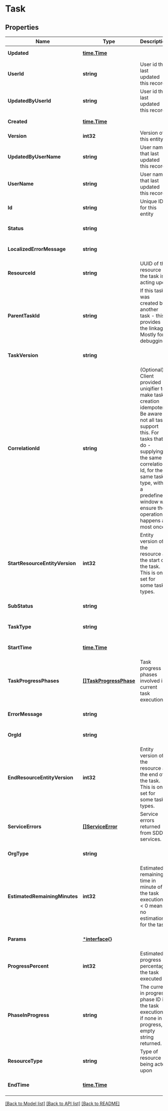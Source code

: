 # Task

## Properties
Name | Type | Description | Notes
------------ | ------------- | ------------- | -------------
**Updated** | [**time.Time**](time.Time.md) |  | [default to null]
**UserId** | **string** | User id that last updated this record | [default to null]
**UpdatedByUserId** | **string** | User id that last updated this record | [default to null]
**Created** | [**time.Time**](time.Time.md) |  | [default to null]
**Version** | **int32** | Version of this entity | [default to null]
**UpdatedByUserName** | **string** | User name that last updated this record | [optional] [default to null]
**UserName** | **string** | User name that last updated this record | [default to null]
**Id** | **string** | Unique ID for this entity | [default to null]
**Status** | **string** |  | [optional] [default to null]
**LocalizedErrorMessage** | **string** |  | [optional] [default to null]
**ResourceId** | **string** | UUID of the resource the task is acting upon | [optional] [default to null]
**ParentTaskId** | **string** | If this task was created by another task - this provides the linkage. Mostly for debugging. | [optional] [default to null]
**TaskVersion** | **string** |  | [optional] [default to null]
**CorrelationId** | **string** | (Optional) Client provided uniqifier to make task creation idempotent. Be aware not all tasks support this. For tasks that do - supplying the same correlation Id, for the same task type, within a predefined window will ensure the operation happens at most once. | [optional] [default to null]
**StartResourceEntityVersion** | **int32** | Entity version of the resource at the start of the task. This is only set for some task types. | [optional] [default to null]
**SubStatus** | **string** |  | [optional] [default to null]
**TaskType** | **string** |  | [optional] [default to null]
**StartTime** | [**time.Time**](time.Time.md) |  | [optional] [default to null]
**TaskProgressPhases** | [**[]TaskProgressPhase**](TaskProgressPhase.md) | Task progress phases involved in current task execution | [optional] [default to null]
**ErrorMessage** | **string** |  | [optional] [default to null]
**OrgId** | **string** |  | [optional] [default to null]
**EndResourceEntityVersion** | **int32** | Entity version of the resource at the end of the task. This is only set for some task types. | [optional] [default to null]
**ServiceErrors** | [**[]ServiceError**](ServiceError.md) | Service errors returned from SDDC services. | [optional] [default to null]
**OrgType** | **string** |  | [optional] [default to null]
**EstimatedRemainingMinutes** | **int32** | Estimated remaining time in minute of the task execution, &lt; 0 means no estimation for the task. | [optional] [default to null]
**Params** | [***interface{}**](interface{}.md) |  | [optional] [default to null]
**ProgressPercent** | **int32** | Estimated progress percentage the task executed | [optional] [default to null]
**PhaseInProgress** | **string** | The current in progress phase ID in the task execution, if none in progress, empty string returned. | [optional] [default to null]
**ResourceType** | **string** | Type of resource being acted upon | [optional] [default to null]
**EndTime** | [**time.Time**](time.Time.md) |  | [optional] [default to null]

[[Back to Model list]](../README.md#documentation-for-models) [[Back to API list]](../README.md#documentation-for-api-endpoints) [[Back to README]](../README.md)


